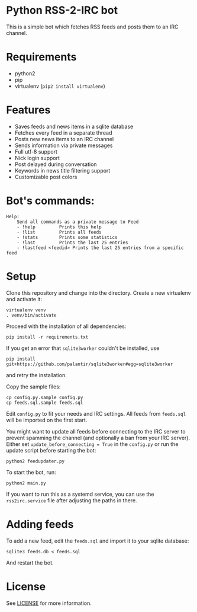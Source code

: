 Python RSS-2-IRC bot
====

This is a simple bot which fetches RSS feeds and posts them to an IRC channel.

# Requirements

- python2
- pip
- virtualenv (`pip2 install virtualenv`)

# Features

- Saves feeds and news items in a sqlite database
- Fetches every feed in a separate thread
- Posts new news items to an IRC channel
- Sends information via private messages
- Full utf-8 support
- Nick login support
- Post delayed during conversation
- Keywords in news title filtering support
- Customizable post colors

# Bot's commands:

```
Help:
    Send all commands as a private message to Feed
    - !help         Prints this help
    - !list         Prints all feeds
    - !stats        Prints some statistics
    - !last         Prints the last 25 entries
    - !lastfeed <feedid> Prints the last 25 entries from a specific feed
```

# Setup 

Clone this repository and change into the directory. Create a new virtualenv and activate it:

```
virtualenv venv
. venv/bin/activate
```

Proceed with the installation of all dependencies:

```
pip install -r requirements.txt
```

If you get an error that `sqlite3worker` couldn't be installed, use 

```
pip install git+https://github.com/palantir/sqlite3worker#egg=sqlite3worker
```

and retry the installation.

Copy the sample files:

```
cp config.py.sample config.py
cp feeds.sql.sample feeds.sql
```

Edit `config.py` to fit your needs and IRC settings. All feeds from `feeds.sql` will be imported on the first start.

You might want to update all feeds before connecting to the IRC server to prevent spamming the channel (and optionally a ban from your IRC server). Either set `update_before_connecting = True` in the `config.py` or run the update script before starting the bot:

```
python2 feedupdater.py
```

To start the bot, run:

```
python2 main.py
```

If you want to run this as a systemd service, you can use the `rss2irc.service` file after adjusting the paths in there.

# Adding feeds
To add a new feed, edit the `feeds.sql` and import it to your sqlite database:

```
sqlite3 feeds.db < feeds.sql
```

And restart the bot.

# License

See [LICENSE](./LICENSE.md) for more information.
